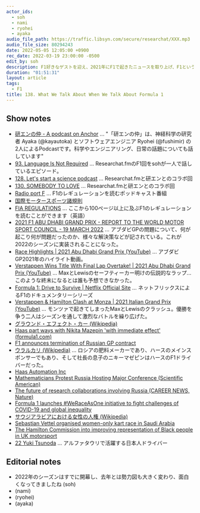```yaml
---
actor_ids:
  - soh
  - nami
  - ryohei
  - ayaka
audio_file_path: https://traffic.libsyn.com/secure/researchat/XXX.mp3
audio_file_size: 80294243
date: 2022-05-05 12:05:00 +0900
rec_date: 2022-03-19 23:00:00 -0500
edit_by: soh
description: F1好きなゲストを迎え、2021年にF1で起きたニュースを取り上げ、F1という競技の面白さや複雑さ、国際情勢とスポーツの関係などについて話しました。
duration: "01:51:31"
layout: article
tags:
  - F1
title: 138. What We Talk About When We Talk About Formula 1
---
```


## Show notes
- [研エンの仲 - A podcast on Anchor](https://anchor.fm) ... "「研エンの仲」は、神経科学の研究者 Ayaka (@kayautoka) とソフトウェアエンジニア Ryohei (@fushimir)
の2人によるPodcastです。科学やエンジニアリング、日常の話題についても話しています"
- [93. Language Is Not Required](https://researchat.fm/episode/93) ... Researchat.fmのF1回をsohが一人で話しているエピソード。
- [128. Let's start a science podcast](https://researchat.fm/episode/128) ... Researchat.fmと研エンとのコラボ回
- [130. SOMEBODY TO LOVE](https://researchat.fm/episode/130) ... Researchat.fmと研エンとのコラボ回
- [Radio port F](https://www.listennotes.com/podcasts/radio-port-f-port-f-8oyx_3SjNp2/) ... F1のレギュレーションを読むポッドキャスト番組
- [国際モータースポーツ諸規則](https://motorsports.jaf.or.jp/regulations/information/international)
- [FIA REGULATIONS](https://www.fia.com/regulation/category/110) ... ここから100ページ以上に及ぶF1のレギュレーションを読むことができます（英語）
- [2021 F1 ABU DHABI GRAND PRIX - REPORT TO THE WORLD MOTOR SPORT COUNCIL - 19 MARCH 2022](https://www.fia.com/2021-f1-abu-dhabi-grand-prix-report-world-motor-sport-council-19-march-2022) ... アブダビGPの問題について、何が起こり何が問題だったのか、様々な解決策などが記されている。これが2022のシーズンに実装されることになった。
- [Race Highlights | 2021 Abu Dhabi Grand Prix (YouTube)](https://www.youtube.com/watch?v=7QJ-N-AQJYc) ... アブダビGP2021年のハイライト動画。
- [Verstappen Wins Title With Final Lap Overtake! | 2021 Abu Dhabi Grand Prix (YouTube)](https://www.youtube.com/watch?v=MTe12fH2xtQ) ... MaxとLewisのセーフティーカー明けの伝説的なラップ...このような終末になるとは誰も予想できなかった。
- [Formula 1: Drive to Survive | Netflix Official Site](https://www.netflix.com/ca/title/80204890) ... ネットフリックスによるF1のドキュメンタリーシリーズ
- [Verstappen & Hamilton Clash at Monza | 2021 Italian Grand Prix (YouTube)](https://www.youtube.com/watch?v=_VSwwZYDW94&t=1s) ... モンツァで起きてしまったMaxとLewisのクラッシュ。優勝を争う二人はシーズンを通して激烈なバトルを繰り広げた。
- [グラウンド・エフェクト・カー (Wikipedia)](https://ja.wikipedia.org/wiki/%E3%82%B0%E3%83%A9%E3%82%A6%E3%83%B3%E3%83%89%E3%83%BB%E3%82%A8%E3%83%95%E3%82%A7%E3%82%AF%E3%83%88%E3%83%BB%E3%82%AB%E3%83%BC)
- [Haas part ways with Nikita Mazepin 'with immediate effect' (formula1.com)](https://www.formula1.com/en/latest/article.breaking-haas-to-part-ways-with-nikita-mazepin-with-immediate-effect.nmmqyclyJjFNkPJjQyiyF.html)
- [F1 announces termination of Russian GP contract](https://www.motorsport.com/f1/news/russian-gp-contract-terminated-sochi-petersburg/8661644/)
- [ウラルカリ (Wikipedia)](https://ja.wikipedia.org/wiki/%E3%82%A6%E3%83%A9%E3%83%AB%E3%82%AB%E3%83%AA) ... ロシアの肥料メーカーであり、ハースのメインスポンサーでもあり、そして社長の息子のニキーマゼピンはハースのF1ドライバーだった。
- [Haas Automation Inc](https://www.haascnc.com/index.html)
- [Mathematicians Protest Russia Hosting Major Conference (Scientific American)](https://www.scientificamerican.com/article/mathematicians-protest-russia-hosting-major-conference/)
- [The future of research collaborations involving Russia (CAREER NEWS, Nature)](https://www.nature.com/articles/d41586-022-00761-9)
- [Formula 1 launches #WeRaceAsOne initiative to fight challenges of COVID-19 and global inequality](https://www.formula1.com/en/latest/article.formula-1-launches-we-race-as-one-initiative.3s2AhNDApNDzrCoQDc1RY8.html)
- [サウジアラビアにおける女性の人権 (Wikipedia)](https://ja.wikipedia.org/wiki/%E3%82%B5%E3%82%A6%E3%82%B8%E3%82%A2%E3%83%A9%E3%83%93%E3%82%A2%E3%81%AB%E3%81%8A%E3%81%91%E3%82%8B%E5%A5%B3%E6%80%A7%E3%81%AE%E4%BA%BA%E6%A8%A9#:~:text=%E3%82%B5%E3%82%A6%E3%82%B8%E3%82%A2%E3%83%A9%E3%83%93%E3%82%A2%E5%9B%BD%E6%B0%91%E3%81%AE%E5%A5%B3%E6%80%A7%E3%81%AF,%E3%82%92%E7%A4%BA%E3%81%95%E3%82%8C%E3%81%A6%E3%81%84%E3%82%8B%E3%80%82)
- [Sebastian Vettel organised women-only kart race in Saudi Arabia](https://www.espn.com/f1/story/_/id/32771470/vettel-organised-women-only-kart-race-saudi-arabia)
- [The Hamilton Commission into improving representation of Black people in UK motorsport](https://www.hamiltoncommission.org/)
- [22 Yuki Tsunoda](https://www.formula1.com/en/drivers/yuki-tsunoda.html) ... アルファタウリで活躍する日本人ドライバー

## Editorial notes
- 2022年のシーズンはすでに開幕し、去年とは勢力図も大きく変わり、面白くなってきましたね (soh)
- (nami)
- (ryohei)
- (ayaka)
